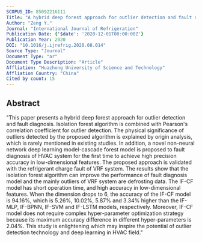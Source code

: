 ```yaml
---
SCOPUS_ID: 85092216111
Title: "A hybrid deep forest approach for outlier detection and fault diagnosis of variable refrigerant flow system"
Author: "Zeng Y."
Journal: "International Journal of Refrigeration"
Publication Date: {'$date': '2020-12-01T00:00:00Z'}
Publication Year: 2020
DOI: "10.1016/j.ijrefrig.2020.08.014"
Source Type: "Journal"
Document Type: "ar"
Document Type Description: "Article"
Affliation: "Huazhong University of Science and Technology"
Affliation Country: "China"
Cited by count: 15
---
```


## Abstract
"This paper presents a hybrid deep forest approach for outlier detection and fault diagnosis. Isolation forest algorithm is combined with Pearson's correlation coefficient for outlier detection. The physical significance of outliers detected by the proposed algorithm is explained by origin analysis, which is rarely mentioned in existing studies. In addition, a novel non-neural network deep learning model-cascade forest model is proposed to fault diagnosis of HVAC system for the first time to achieve high precision accuracy in low-dimensional features. The proposed approach is validated with the refrigerant charge fault of VRF system. The results show that the isolation forest algorithm can improve the performance of fault diagnosis model and the mainly outliers of VRF system are defrosting data. The IF-CF model has short operation time, and high accuracy in low-dimensional features. When the dimension drops to 6, the accuracy of the IF-CF model is 94.16%, which is 5.26%, 10.02%, 5.87% and 3.34% higher than the IF-MLP, IF-BPNN, IF-SVM and IF-LSTM models, respectively. Moreover, IF-CF model does not require complex hyper-parameter optimization strategy because its maximum accuracy difference in different hyper-parameters is 2.04%. This study is enlightening which may inspire the potential of outlier detection technology and deep learning in HVAC field."

